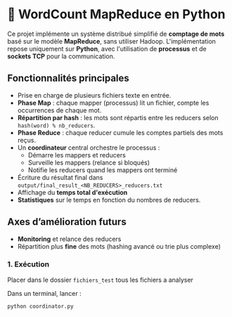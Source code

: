 # 🧠 WordCount MapReduce en Python

Ce projet implémente un système distribué simplifié de **comptage de mots** basé sur le modèle **MapReduce**, sans utiliser Hadoop. L'implémentation repose uniquement sur **Python**, avec l'utilisation de **processus** et de **sockets TCP** pour la communication.

## Fonctionnalités principales

- Prise en charge de plusieurs fichiers texte en entrée.
- **Phase Map** : chaque mapper (processus) lit un fichier, compte les occurrences de chaque mot.
- **Répartition par hash** : les mots sont répartis entre les reducers selon `hash(word) % nb_reducers`.
- **Phase Reduce** : chaque reducer cumule les comptes partiels des mots reçus.
- Un **coordinateur** central orchestre le processus :
  - Démarre les mappers et reducers
  - Surveille les mappers (relance si bloqués)
  - Notifie les reducers quand les mappers ont terminé
- Écriture du résultat final dans `output/final_result_<NB_REDUCERS>_reducers.txt`
- Affichage du **temps total d'exécution**
- **Statistiques** sur le temps en fonction du nombres de reducers.

## Axes d’amélioration futurs

- **Monitoring** et relance des reducers
- Répartition plus **fine** des mots (hashing avancé ou trie plus complexe)

### 1. Exécution
Placer dans le dossier `fichiers_test` tous les fichiers a analyser

Dans un terminal, lancer :

```bash
python coordinator.py
```

